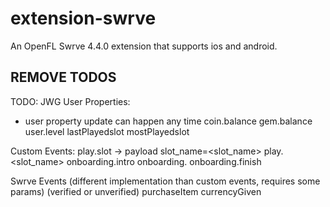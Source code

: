 # extension-swrve

An OpenFL Swrve 4.4.0 extension that supports ios and android.   


## REMOVE TODOS
TODO: JWG
User Properties:
* user property update can happen any time
coin.balance
gem.balance
user.level
lastPlayedslot
mostPlayedslot

Custom Events:
play.slot  ->  payload slot_name=<slot_name>
play.<slot_name>
onboarding.intro
onboarding.<intermediate>
onboarding.finish

Swrve Events (different implementation than custom events, requires some params)
<IAP event name> (verified or unverified)
purchaseItem
currencyGiven  